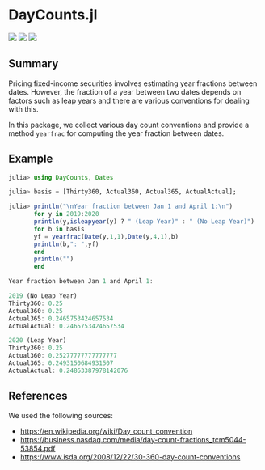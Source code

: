 # DayCounts.jl

[![][travis-img]][travis-url] [![][appveyor-img]][appveyor-url] [![][documenter-dev-img]][documenter-dev-url]

## Summary

Pricing fixed-income securities involves estimating year fractions between dates. However, the fraction of a year between two dates depends on factors such as leap years and there are various conventions for dealing with this.

In this package, we collect various day count conventions and provide a method `yearfrac` for computing the year fraction between dates.

## Example

```julia
julia> using DayCounts, Dates

julia> basis = [Thirty360, Actual360, Actual365, ActualActual];

julia> println("\nYear fraction between Jan 1 and April 1:\n")
       for y in 2019:2020
       println(y,isleapyear(y) ? " (Leap Year)" : " (No Leap Year)")
       for b in basis
       yf = yearfrac(Date(y,1,1),Date(y,4,1),b)
       println(b,": ",yf)
       end
       println("")
       end

Year fraction between Jan 1 and April 1:

2019 (No Leap Year)
Thirty360: 0.25
Actual360: 0.25
Actual365: 0.2465753424657534
ActualActual: 0.2465753424657534

2020 (Leap Year)
Thirty360: 0.25
Actual360: 0.25277777777777777
Actual365: 0.2493150684931507
ActualActual: 0.24863387978142076
```

## References

We used the following sources:

* <https://en.wikipedia.org/wiki/Day_count_convention>
* <https://business.nasdaq.com/media/day-count-fractions_tcm5044-53854.pdf>
* <https://www.isda.org/2008/12/22/30-360-day-count-conventions>

[travis-img]: https://travis-ci.org/JuliaFinance/DayCounts.jl.svg?branch=master
[travis-url]: https://travis-ci.org/JuliaFinance/DayCounts.jl

[appveyor-img]: https://ci.appveyor.com/api/projects/status/2rlf3g68ocvmc71q/branch/master?svg=true
[appveyor-url]: https://ci.appveyor.com/project/EricForgy/daycounts-jl

[documenter-dev-img]: https://img.shields.io/badge/docs-dev-blue.svg
[documenter-dev-url]: https://juliafinance.github.io/DayCounts.jl/dev/